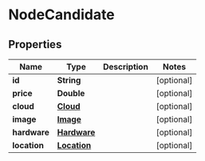 
# NodeCandidate

## Properties
Name | Type | Description | Notes
------------ | ------------- | ------------- | -------------
**id** | **String** |  |  [optional]
**price** | **Double** |  |  [optional]
**cloud** | [**Cloud**](Cloud.md) |  |  [optional]
**image** | [**Image**](Image.md) |  |  [optional]
**hardware** | [**Hardware**](Hardware.md) |  |  [optional]
**location** | [**Location**](Location.md) |  |  [optional]




